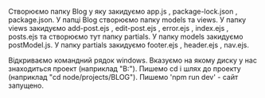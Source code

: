 Створюємо папку Blog у яку закидуємо app.js , package-lock.json , package.json.
У папці Blog створюємо папку models та views.
У папку views закидуємо add-post.ejs , edit-post.ejs , error.ejs , index.ejs , posts.ejs та створюємо тут папку partials.
У папку models закидуємо postModel.js.
У папку partials закидуємо footer.ejs , header.ejs , nav.ejs.

Відкриваємо командний рядок windows.
Вказуємо на якому диску у нас знаходиться проект (наприклад "B:").
Пишемо cd і шлях до проекту (наприклад "cd node/projects/BLOG").
Пишемо 'npm run dev' - сайт запущено.
